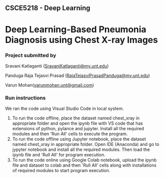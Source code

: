 ## CSCE5218 - Deep Learning
# Deep Learning-Based Pneumonia Diagnosis using Chest X-ray Images

### Project submitted by 
   Sravani Katlaganti (SravaniKatlaganti@my.unt.edu)​
   
   Panduga Raja Tejasvi Prasad (RajaTejasviPrasadPanduga@my.unt.edu)​
   
   Varun Mohan​(varunmohan.unt@gmail.com)
### Run instructions
We ran the code using Visual Studio Code in local system.

1. To run the code offline, place the dataset named chest_xray in appropriate folder and open the ipynb file with VS code that has extensions of python, pylance and jupyter. Install all the required modules and then 'Run All' cells to execute the program.
2. To run the code offline using Jupyter notebook, place the dataset named chest_xray in appropriate folder. Open IDE (Anaconda) and go to jypyter notebook and install all the required modules. Then load the ipynb file and 'Rull All' for program execution.
3. To run the code online using Google Colab notebook, upload the ipynb file and dataset to colab and then 'Rull All' cells along with installations of required modules to start program execution.
